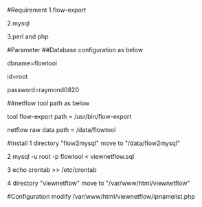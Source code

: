 
#Requirement
1.flow-export

2.mysql

3.perl and php

#Parameter
##Database configuration as below

dbname=flowtool

id=root

password=raymond0820

##netflow tool path as below

tool flow-export path = /usr/bin/flow-export

netflow raw data path = /data/flowtool

#Install
1 
directory "flow2mysql" move to "/data/flow2mysql"

2
mysql -u root -p flowtool < viewnetflow.sql 

3
echo crontab >> /etc/crontab

4
directory "viewnetflow" move to "/var/www/html/viewnetflow"

#Configuration
modify /var/www/html/viewnetflow/ipnamelist.php
